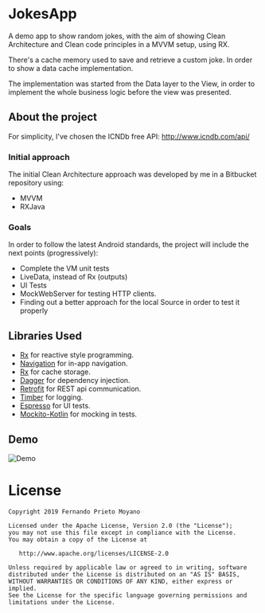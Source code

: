 # JokesApp

A demo app to show random jokes, with the aim of showing Clean Architecture and Clean code principles
in a MVVM setup, using RX.

There's a cache memory used to save and retrieve a custom joke. In order to show a data cache implementation.

The implementation was started from the Data layer to the View, in order to implement the whole
business logic before the view was presented.

## About the project

For simplicity, I've chosen the ICNDb free API:
http://www.icndb.com/api/

### Initial approach

The initial Clean Architecture approach was developed by me in a Bitbucket repository using:
- MVVM
- RXJava

### Goals

In order to follow the latest Android standards, the project will include the next points (progressively):
- Complete the VM unit tests
- LiveData, instead of Rx (outputs)
- UI Tests
- MockWebServer for testing HTTP clients.
- Finding out a better approach for the local Source in order to test it properly

## Libraries Used

* [Rx][0] for reactive style programming.
* [Navigation][1] for in-app navigation. 
* [Rx][2] for cache storage.
* [Dagger][3] for dependency injection.
* [Retrofit][4] for REST api communication.  
* [Timber][5] for logging.
* [Espresso][6] for UI tests.
* [Mockito-Kotlin][7] for mocking in tests.

[0]: https://github.com/ReactiveX/RxAndroid
[1]: https://developer.android.com/topic/libraries/architecture/navigation/
[2]: https://github.com/ReactiveX/RxAndroid
[3]: https://github.com/google/dagger
[4]: https://github.com/square/retrofit 
[5]: https://github.com/JakeWharton/timber
[6]: https://developer.android.com/training/testing/espresso/
[7]: https://github.com/nhaarman/mockito-kotlin 


## Demo

![Demo](Demo-JokesApp.gif)

#  License

    Copyright 2019 Fernando Prieto Moyano

    Licensed under the Apache License, Version 2.0 (the "License");
    you may not use this file except in compliance with the License.
    You may obtain a copy of the License at

       http://www.apache.org/licenses/LICENSE-2.0

    Unless required by applicable law or agreed to in writing, software
    distributed under the License is distributed on an "AS IS" BASIS,
    WITHOUT WARRANTIES OR CONDITIONS OF ANY KIND, either express or implied.
    See the License for the specific language governing permissions and
    limitations under the License.